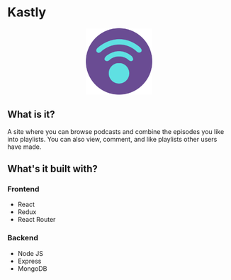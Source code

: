 # Kastly

<p align="center"><img src="static/img/circleLogo.png" height="150"/></p>

## What is it?

A site where you can browse podcasts and combine the episodes you like into playlists. You can also view, comment, and like playlists other users have made. 

## What's it built with?

### Frontend

- React
- Redux
- React Router

### Backend 

- Node JS
- Express
- MongoDB
